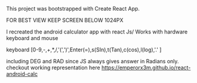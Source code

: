 

This project was bootstrapped with Create React App.

FOR BEST VIEW KEEP SCREEN BELOW 1024PX

I recreated the android calculator app with react Js/
Works with hardware keyboard and mouse

keyboard [0-9,-,+,*,/,'(',')',Enter(=),s(SIn),t(Tan),c(cos),l(log),'.' ]

including DEG and RAD since JS always gives answer in Radians only. checkout working representation here https://emperorx3m.github.io/react-android-calc
